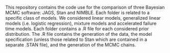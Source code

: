 This repository contains the code use for the comparison of three Bayesian MCMC software: JAGS, Stan and NIMBLE.
Each folder is related to a specific class of models.
We considered linear models, generalized linear models (i.e. logistic regression), mixture models and accelerated failure time models.
Each folder contains a .R file for each considered prior distribution.
The .R file contains the generation of the data, the model specification (unless those related to Stan which are contained in a separate .STAN file), and the generation of the MCMC chains.
